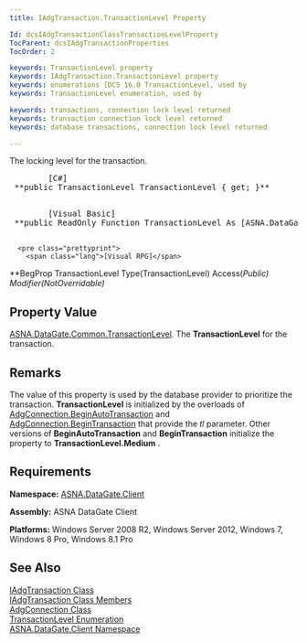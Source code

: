 ```yaml
---
title: IAdgTransaction.TransactionLevel Property

Id: dcsIAdgTransactionClassTransactionLevelProperty
TocParent: dcsIAdgTransactionProperties
TocOrder: 2

keywords: TransactionLevel property
keywords: IAdgTransaction.TransactionLevel property
keywords: enumerations [DCS 16.0 TransactionLevel, used by
keywords: TransactionLevel enumeration, used by

keywords: transactions, connection lock level returned
keywords: transaction connection lock level returned
keywords: database transactions, connection lock level returned

---
```


The locking level for the transaction.
<pre>        <span class="lang">[C#]</span>
 **public TransactionLevel TransactionLevel { get; }** 
      </pre>
<pre>        <span class="lang">[Visual Basic] </span>
 **public ReadOnly Function TransactionLevel As [ASNA.DataGate.Common.TransactionLevel](transaction-level-enumeration.html)** 
      </pre>
      <pre class="prettyprint">
        <span class="lang">[Visual RPG]</span>
 **BegProp TransactionLevel Type(TransactionLevel) Access(*Public) Modifier(*NotOverridable)** 
      </pre>

## Property Value

[ASNA.DataGate.Common.TransactionLevel](transaction-level-enumeration.html). The **TransactionLevel** for the transaction.
## Remarks

The value of this property is used by the database provider to prioritize the transaction. **TransactionLevel** is initialized by the overloads of [AdgConnection.BeginAutoTransaction](adg-connection-class-begin-auto-transaction-method-main.html) and [AdgConnection.BeginTransaction](adg-connection-class-begin-transaction-method-main.html) that provide the *tl* parameter. Other versions of **BeginAutoTransaction** and **BeginTransaction** initialize the property to **TransactionLevel.Medium** .
## Requirements

<span> **Namespace:** [ASNA.DataGate.Client](datagate-client-namespace.html) </span> 

<span> **Assembly:** ASNA DataGate Client</span> 

<span> **Platforms:** Windows Server 2008 R2, Windows Server 2012, Windows 7, Windows 8 Pro, Windows 8.1 Pro</span>
## See Also


[IAdgTransaction Class](iadg-transaction-class.html)
      <br />
[IAdgTransaction Class Members](iadg-transaction-members.html)
      <br />
[AdgConnection Class](adg-connection-class.html)
      <br />
[TransactionLevel Enumeration](transaction-level-enumeration.html)
      <br />
[ASNA.DataGate.Client Namespace](datagate-client-namespace.html)

